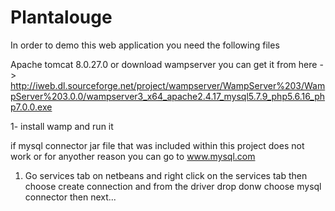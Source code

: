 # Plantalouge
In order to demo this web application you need the following files

Apache tomcat 8.0.27.0 or download wampserver you can get it from here -> http://iweb.dl.sourceforge.net/project/wampserver/WampServer%203/WampServer%203.0.0/wampserver3_x64_apache2.4.17_mysql5.7.9_php5.6.16_php7.0.0.exe

1- install wamp and run it






if mysql connector jar file that was included within this project does not work or for anyother reason you can go to www.mysql.com 

1. Go services tab on netbeans and right click on the services tab then choose create connection and from the driver drop donw choose mysql connector then next...
